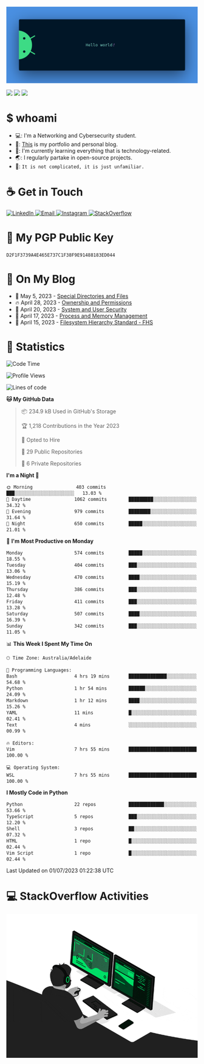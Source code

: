<p align="center"><img src="assets/banner.png" /></p>

![](https://github.com/tanducmai/tanducmai/actions/workflows/waka-stats.yml/badge.svg)
![](https://github.com/tanducmai/tanducmai/actions/workflows/latest-blogs.yml/badge.svg)
![](https://github.com/tanducmai/tanducmai/actions/workflows/stackoverflow-activities.yml/badge.svg)

# $ whoami

- 💻: I'm a Networking and Cybersecurity student.
- 🔭: [This](https://tanducmai.com/) is my portfolio and personal blog.
- 🌱: I'm currently learning everything that is technology-related.
- 🌏: I regularly partake in open-source projects.
- 💬: `It is not complicated, it is just unfamiliar.`

# :coffee: Get in Touch

<a target="_blank" href="https://www.linkedin.com/in/tanducmai/">
  <img alt="LinkedIn" src="https://img.shields.io/badge/LinkedIn-0077B5?style=for-the-badge&logo=linkedin&logoColor=white" />
</a>
<a target="_blank" href="mailto:henryfromvietnam@gmail.com">
  <img alt="Email" src="https://img.shields.io/badge/Gmail-D14836?style=for-the-badge&logo=gmail&logoColor=white" />
</a>
<a target="_blank" href="https://www.instagram.com/henry.maii/">
  <img alt="Instagram" src="https://img.shields.io/badge/Instagram-E4405F?style=for-the-badge&logo=instagram&logoColor=white" />
</a>
<a target="_blank" href="https://stackoverflow.com/users/16999206/tanducmai">
  <img alt="StackOverflow" src="https://img.shields.io/static/v1?message=Stackoverflow&logo=stackoverflow&label=&color=FE7A16&logoColor=white&labelColor=&style=for-the-badge" />
</a>


# 🔐 My PGP Public Key

`D2F1F3739A4E465E737C1F38F9E91488183ED044`

# :scroll: On My Blog

<!-- BLOG-POST-LIST:START -->
 - 💯 May 5, 2023 - [Special Directories and Files](https://tanducmai.com/posts/systems-administration/special-directories-and-files/)
 - 🔥 April 28, 2023 - [Ownership and Permissions](https://tanducmai.com/posts/systems-administration/ownership-and-permissions/)
 - 💫 April 20, 2023 - [System and User Security](https://tanducmai.com/posts/systems-administration/system-and-user-security/)
 - 🚀 April 17, 2023 - [Process and Memory Management](https://tanducmai.com/posts/systems-administration/process-and-memory-management/)
 - 🌮 April 15, 2023 - [Filesystem Hierarchy Standard - FHS](https://tanducmai.com/posts/systems-administration/filesystem-hierarchy-standard-fhs/)<!-- BLOG-POST-LIST:END -->

# 🔢 Statistics

<!--START_SECTION:waka-->
![Code Time](http://img.shields.io/badge/Code%20Time-54%20hrs%2037%20mins-blue)

![Profile Views](http://img.shields.io/badge/Profile%20Views-11-blue)

![Lines of code](https://img.shields.io/badge/From%20Hello%20World%20I%27ve%20Written-9.1%20million%20lines%20of%20code-blue)

**🐱 My GitHub Data** 

> 📦 234.9 kB Used in GitHub's Storage 
 > 
> 🏆 1,218 Contributions in the Year 2023
 > 
> 💼 Opted to Hire
 > 
> 📜 29 Public Repositories 
 > 
> 🔑 6 Private Repositories 
 > 
**I'm a Night 🦉** 

```text
🌞 Morning                403 commits         ███░░░░░░░░░░░░░░░░░░░░░░   13.03 % 
🌆 Daytime                1062 commits        █████████░░░░░░░░░░░░░░░░   34.32 % 
🌃 Evening                979 commits         ████████░░░░░░░░░░░░░░░░░   31.64 % 
🌙 Night                  650 commits         █████░░░░░░░░░░░░░░░░░░░░   21.01 % 
```
📅 **I'm Most Productive on Monday** 

```text
Monday                   574 commits         █████░░░░░░░░░░░░░░░░░░░░   18.55 % 
Tuesday                  404 commits         ███░░░░░░░░░░░░░░░░░░░░░░   13.06 % 
Wednesday                470 commits         ████░░░░░░░░░░░░░░░░░░░░░   15.19 % 
Thursday                 386 commits         ███░░░░░░░░░░░░░░░░░░░░░░   12.48 % 
Friday                   411 commits         ███░░░░░░░░░░░░░░░░░░░░░░   13.28 % 
Saturday                 507 commits         ████░░░░░░░░░░░░░░░░░░░░░   16.39 % 
Sunday                   342 commits         ███░░░░░░░░░░░░░░░░░░░░░░   11.05 % 
```


📊 **This Week I Spent My Time On** 

```text
🕑︎ Time Zone: Australia/Adelaide

💬 Programming Languages: 
Bash                     4 hrs 19 mins       ██████████████░░░░░░░░░░░   54.68 % 
Python                   1 hr 54 mins        ██████░░░░░░░░░░░░░░░░░░░   24.09 % 
Markdown                 1 hr 12 mins        ████░░░░░░░░░░░░░░░░░░░░░   15.26 % 
YAML                     11 mins             █░░░░░░░░░░░░░░░░░░░░░░░░   02.41 % 
Text                     4 mins              ░░░░░░░░░░░░░░░░░░░░░░░░░   00.99 % 

🔥 Editors: 
Vim                      7 hrs 55 mins       █████████████████████████   100.00 % 

💻 Operating System: 
WSL                      7 hrs 55 mins       █████████████████████████   100.00 % 
```

**I Mostly Code in Python** 

```text
Python                   22 repos            █████████████░░░░░░░░░░░░   53.66 % 
TypeScript               5 repos             ███░░░░░░░░░░░░░░░░░░░░░░   12.20 % 
Shell                    3 repos             ██░░░░░░░░░░░░░░░░░░░░░░░   07.32 % 
HTML                     1 repo              █░░░░░░░░░░░░░░░░░░░░░░░░   02.44 % 
Vim Script               1 repo              █░░░░░░░░░░░░░░░░░░░░░░░░   02.44 % 
```




 Last Updated on 01/07/2023 01:22:38 UTC
<!--END_SECTION:waka-->

# 💻 StackOverflow Activities

<!-- STACKOVERFLOW:START -->
<!-- STACKOVERFLOW:END -->

<p align="center"><img src="assets/developer.gif" /></p>
